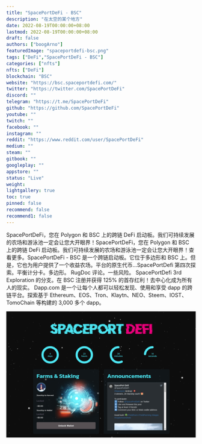 ```yaml
---
title: "SpacePortDeFi - BSC"
description: "在太空的某个地方"
date: 2022-08-19T00:00:00+08:00
lastmod: 2022-08-19T00:00:00+08:00
draft: false
authors: ["boogArno"]
featuredImage: "spaceportdefi-bsc.png"
tags: ["DeFi","SpacePortDeFi - BSC"]
categories: ["nfts"]
nfts: ["DeFi"]
blockchain: "BSC"
website: "https://bsc.spaceportdefi.com/"
twitter: "https://twitter.com/SpacePortDeFi"
discord: ""
telegram: "https://t.me/SpacePortDeFi"
github: "https://github.com/SpacePortDeFi"
youtube: ""
twitch: ""
facebook: ""
instagram: ""
reddit: "https://www.reddit.com/user/SpacePortDeFi"
medium: ""
steam: ""
gitbook: ""
googleplay: ""
appstore: ""
status: "Live"
weight: 
lightgallery: true
toc: true
pinned: false
recommend: false
recommend1: false
---
```

SpacePortDeFi，您在 Polygon 和 BSC 上的跨链 DeFi 启动板。我们可持续发展的农场和游泳池一定会让您大开眼界！SpacePortDeFi，您在 Polygon 和 BSC 上的跨链 DeFi 启动板。我们可持续发展的农场和游泳池一定会让您大开眼界！查看更多。SpacePortDeFi - BSC 是一个跨链启动板。它位于多边形和 BSC 上。但是，它也为用户提供了一个收益农场。平台的原生代币...SpacePortDefi 第四次探索。平衡计分卡。多边形。 RugDoc 评论。一些风险。 SpacePortDefi 3rd Exploration 的分支。在 BSC 注册并获得 125% 的首存红利！去中心化成为所有人的现实。
Dapp.com 是一个让每个人都可以轻松发现、使用和享受 dapp 的跨链平台。探索基于 Ethereum、EOS、Tron、Klaytn、NEO、Steem、IOST、TomoChain 等构建的 3,000 多个 dapp。

![spaceportdefibsc-dapp-defi-bsc-image1_f04c2d027f0cf876c60dc7b648666b94](spaceportdefibsc-dapp-defi-bsc-image1_f04c2d027f0cf876c60dc7b648666b94.png)